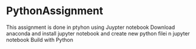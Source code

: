 # PythonAssignment
This assignment is done in ptyhon using Juypter notebook
Download anaconda and install jupyter notebook and create new python filei n jupyter notebook
Build with Python
